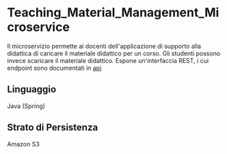 # Teaching_Material_Management_Microservice

Il microservizio permette ai docenti dell'applicazione di supporto alla didattica di caricare il materiale didattico per un corso.
Gli studenti possono invece scaricare il materiale didattico. Espone un'interfaccia REST, i cui endpoint sono documentati in [api](src/main/api/)

## Linguaggio
Java (Spring)

## Strato di Persistenza
Amazon S3
